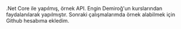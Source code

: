 .Net Core ile yapılmış, örnek API. Engin Demiroğ'un kurslarından faydalanılarak yapılmıştır. Sonraki çalışmalarımda örnek alabilmek için Github hesabıma ekledim. 
